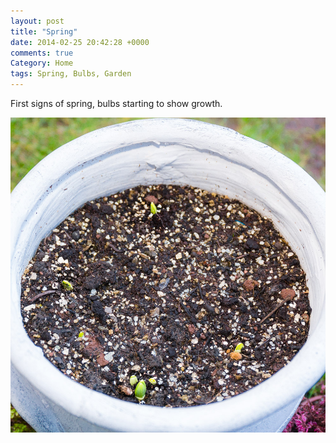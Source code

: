 ```yaml
---
layout: post
title: "Spring"
date: 2014-02-25 20:42:28 +0000
comments: true
Category: Home
tags: Spring, Bulbs, Garden
---
```


First signs of spring, bulbs starting to show growth. 

![](/images/Gardening/morganp-20140225-Garden-IMG_6851.jpg  "Bulbs starting to shoot")




